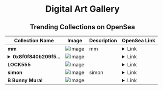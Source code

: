 <div align="center">

# Digital Art Gallery

## Trending Collections on OpenSea

| Collection Name                       | Image                                                                                     | Description                       | OpenSea Link                                                                                          |
|---------------------------------------|-------------------------------------------------------------------------------------------|-----------------------------------|--------------------------------------------------------------------------------------------------------|
| **mm** | ![Image](https://i.seadn.io/s/raw/files/539f8b507f7d89a314cbc8cbecea20b0.jpg?w=500&auto=format?w=200&auto=format) | mm | <details><summary>Link</summary>[mm](https://opensea.io/collection/mm-114)</details> |
| **<details><summary>0x8f0f840b209f5...</summary>0x8f0f840b209f5ae80d3ffbd1db9f2d07c8ceb42e</details>** | ![Image](https://i.seadn.io/s/raw/files/0b17eca97c80c2a47373054ef33e2cd6.jpg?w=500&auto=format?w=200&auto=format) |  | <details><summary>Link</summary>[0x8f0f840b209f5ae80d3ffbd1db9f2d07c8ceb42e](https://opensea.io/collection/0x8f0f840b209f5ae80d3ffbd1db9f2d07c8ceb42e)</details> |
| **LOCK555** | ![Image](https://i.seadn.io/s/raw/files/57b3e6eb67c740145d81e2fedc2ba0cb.png?w=500&auto=format?w=200&auto=format) |  | <details><summary>Link</summary>[LOCK555](https://opensea.io/collection/lock555)</details> |
| **simon** | ![Image](https://i.seadn.io/s/raw/files/2bf7dcc84c8383c2d332c412c9dcbefc.jpg?w=500&auto=format?w=200&auto=format) | simon | <details><summary>Link</summary>[simon](https://opensea.io/collection/simon-45)</details> |
| **B Bunny Mural** | ![Image](https://i.seadn.io/s/raw/files/4ebf6f8a083f3a00c3a912eff09dcd86.jpg?w=500&auto=format?w=200&auto=format) |  | <details><summary>Link</summary>[B Bunny Mural](https://opensea.io/collection/b-bunny-mural)</details> |

</div>